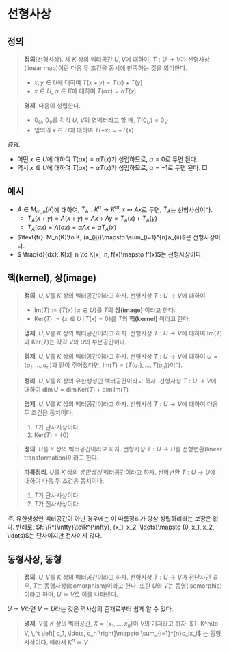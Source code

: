 <!---
title: "선형사상"
category: Linear Algebra
language: Korean
--->

# 선형사상

## 정의

> **정의**(선형사상). 체 $K$ 상의 벡터공간 $U, V$에 대하여, $T: U\to V$가
> 선형사상(linear map)이란
> 다음 두 조건을 동시에 만족하는 것을 의미한다.
>
> - $x,y\in U$에 대하여 $T(x+y) = T(x) + T(y)$
> - $x\in U$, $\alpha\in K$에 대하여 $T(\alpha x) = \alpha T(x)$

> **명제**. 다음이 성립한다.
>
> - $0_U$, $0_V$를 각각 $U$, $V$의 영벡터라고 할 때, $T(0_U) = 0_V$
> - 임의의 $x\in U$에 대하여 $T(-x) = -T(x)$

*증명*.

- 어떤 $x\in U$에 대하여 $T(\alpha x) = \alpha T(x)$가 성립하므로, $\alpha=0$로
  두면 된다.
- 역시 $x\in U$에 대하여 $T(\alpha x)= \alpha T(x)$가 성립하므로, $\alpha=-1$로
  두면 된다. □

## 예시

- $A\in M_{m,n}(K)$에 대하여, $T_A: K^n\to K^m, x\mapsto Ax$로 두면, $T_A$는 선형사상이다.
	* $T_A(x+y)=A(x+y)=Ax + Ay = T_A(x)+T_A(y)$
	* $T_A(\alpha x)=A(\alpha x)= \alpha Ax=\alpha T_A(x)$
- $\text{tr}: M_n(K)\to K, (a_{ij})\mapsto \sum_{i=1}^{n}a_{ii}$은 선형사상이다.
- $ \frac{d}{dx}: K[x]_n \to K[x]_n, f(x)\mapsto f'(x)$는 선형사상이다.

## 핵(kernel), 상(image)

> **정의**. $U, V$를 $K$ 상의 벡터공간이라고 하자. 선형사상 $T: U\to V$에 대하여
> 
> - $\text{Im}(T) := \left\{ T(x) \,|\, x\in U \right\}$를 $T$의 **상(image)** 이라고 한다.
> - $\text{Ker}(T) := \left\{ x\in U \,|\, T(x) = 0 \right\}$를 $T$의 **핵(kernel)** 이라고 한다.

> **명제**. $U, V$를 $K$ 상의 벡터공간이라고 하자. 선형사상 $T: U\to V$에 대하여
> $\text{Im}(T)$와 $\text{Ker}(T)$는 각각 $V$와 $U$의 부분공간이다.

> **명제**. $U, V$를 $K$ 상의 벡터공간이라고 하자. 선형사상 $T: U\to V$에 대하여
> $U = \langle a_1, \ldots, a_n \rangle$과 같이 주어졌다면,
> $\text{Im}(T) = \langle T(a_1), \ldots, T(a_n) \rangle$이다.

> **정리**. $U, V$를 $K$ 상의 유한생성인 벡터공간이라고 하자. 선형사상 $T: U\to V$에 대하여
> $\dim U = \dim \text{Ker}(T) + \dim \text{Im}(T)$

> **명제**. $U, V$를 $K$ 상의 벡터공간이라고 하자. 선형사상 $T: U\to V$에 대하여
> 다음 두 조건은 동치이다.
>
> 1. $T$가 단사사상이다.
> 2. $\text{Ker}(T) = \left\{ 0 \right\}$

> **정의**. $U$를 $K$ 상의 벡터공간이라고 하자. 선형사상 $T: U\to U$를
> 선형변환(linear transformation)이라고 한다.

> **따름정리**. $U$를 $K$ 상의 *유한생성* 벡터공간이라고 하자. 선형변환 $T: U\to U$에 대하여
> 다음 두 조건은 동치이다.
>
> 1. $T$가 단사사상이다.
> 2. $T$가 전사사상이다.

*주*. 유한생성인 벡터공간이 아닌 경우에는 이 따름정리가 항상 성립하리라는 보장은 없다.
반례로, $f: \R^{\infty}\to\R^{\infty}, (x_1, x_2, \ldots)\mapsto (0, x_1, x_2, \ldots)$는
단사이지만 전사이지 않다.

## 동형사상, 동형

> **정의**. $U,V$를 $K$ 상의 벡터공간이라고 하자. 선형사상 $T: U\to V$가 전단사인 경우,
> $T$는 동형사상(isomorphism)이라고 한다. 또한 $U$와 $V$는 동형(isomorphic)이라고 하며,
> $U\simeq V$로 이를 나타낸다.

$U\simeq V$라면 $V\simeq U$라는 것은 역사상의 존재로부터 쉽게 알 수 있다.

> **명제**. $V$를 $K$ 상의 벡터공간, $X = \{x_1, \ldots, x_n\}$이 $V$의
> 기저라고 하자.
> $T: K^n\to V, \,^t \left[ c_1, \ldots, c_n \right]\mapsto \sum_{i=1}^{n}c_ix_i$
> 는 동형사상이다. 따라서 $K^n\simeq V$

